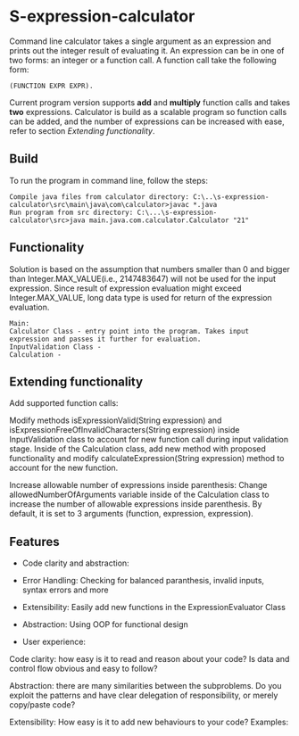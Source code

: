 # S-expression-calculator

Command line calculator takes a single argument as an expression and prints out the integer result of evaluating it. 
An expression can be in one of two forms: an integer or a function call. 
A function call take the following form: 

```
(FUNCTION EXPR EXPR).
```
Current program version supports **add** and **multiply** function calls and takes **two** expressions. Calculator is build as a scalable 
program so function calls can be added, and the number of expressions can be increased with ease, refer to section *Extending functionality*. 

## Build
To run the program in command line, follow the steps: 
```
Compile java files from calculator directory: C:\..\s-expression-calculator\src\main\java\com\calculator>javac *.java
Run program from src directory: C:\...\s-expression-calculator\src>java main.java.com.calculator.Calculator "21"
```

## Functionality
Solution is based on the assumption that numbers smaller than 0 and bigger than Integer.MAX_VALUE(i.e., 2147483647) will not be used for the input expression.
Since result of expression evaluation might exceed Integer.MAX_VALUE, long data type is used for return of the expression evaluation. 

```
Main:
Calculator Class - entry point into the program. Takes input expression and passes it further for evaluation.
InputValidation Class -  
Calculation - 
```



## Extending functionality

Add supported function calls: 

Modify methods isExpressionValid(String expression) and isExpressionFreeOfInvalidCharacters(String expression) inside InputValidation class to account for new function call during input validation stage.
Inside of the Calculation class, add new method with proposed functionality and modify calculateExpression(String expression) method to account for the new function.

Increase allowable number of expressions inside parenthesis:
Change allowedNumberOfArguments variable inside of the Calculation class to increase the number of allowable expressions inside parenthesis. By default, it is set to 3 arguments (function, expression, expression). 

## Features 

- Code clarity and abstraction: 

- Error Handling: Checking for balanced paranthesis, invalid inputs, syntax errors and more
- Extensibility: Easily add new functions in the ExpressionEvaluator Class 
- Abstraction: Using OOP for functional design 
- User experience: 



Code clarity: how easy is it to read and reason about your code? Is data and control flow obvious and easy to follow?

Abstraction: there are many similarities between the subproblems. Do you exploit the patterns and have clear delegation of responsibility, or merely copy/paste code?

Extensibility: How easy is it to add new behaviours to your code? Examples:






